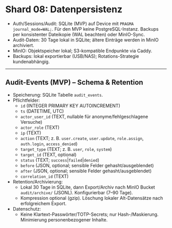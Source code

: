 # Shard 08: Datenpersistenz

- Auth/Sessions/Audit: SQLite (MVP) auf Device mit `PRAGMA journal_mode=WAL;`. Für den MVP keine PostgreSQL-Instanz. Backups per konsistenter Dateikopie (WAL beachten) oder MinIO-Sync.
- Audit-Daten: 30 Tage lokal in SQLite; ältere Einträge werden in MinIO archiviert.
- MinIO: Objektspeicher lokal; S3-kompatible Endpunkte via Caddy.
- Backups: lokal exportierbar (USB/NAS); Rotations-Strategie kundenabhängig.

---

## Audit-Events (MVP) – Schema & Retention

- Speicherung: SQLite Tabelle `audit_events`.
- Pflichtfelder:
  - `id` (INTEGER PRIMARY KEY AUTOINCREMENT)
  - `ts` (DATETIME, UTC)
  - `actor_user_id` (TEXT, nullable für anonyme/fehlgeschlagene Versuche)
  - `actor_role` (TEXT)
  - `ip` (TEXT)
  - `action` (TEXT; z. B. `user.create`, `user.update`, `role.assign`, `auth.login`, `access_denied`)
  - `target_type` (TEXT; z. B. `user`, `role`, `system`)
  - `target_id` (TEXT, optional)
  - `status` (TEXT; `success`|`failed`|`denied`)
  - `before` (JSON, optional; sensible Felder gehasht/ausgeblendet)
  - `after` (JSON, optional; sensible Felder gehasht/ausgeblendet)
  - `correlation_id` (TEXT)
- Retention/Archivierung:
  - Lokal 30 Tage in SQLite, dann Export/Archiv nach MinIO Bucket `audit/archive/` (JSONL). Konfigurierbar (7–90 Tage).
  - Kompression optional (gzip). Löschung lokaler Alt-Datensätze nach erfolgreichem Export.
- Datenschutz:
  - Keine Klartext-Passwörter/TOTP-Secrets; nur Hash-/Maskierung. Minimierung personenbezogener Inhalte.

